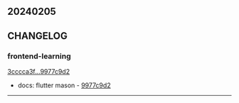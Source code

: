 ## 20240205

## CHANGELOG

### frontend-learning

[3cccca3f...9977c9d2](https://github.com/zhbhun/frontend-learning/compare/3cccca3f...9977c9d2)

* docs: flutter mason - [9977c9d2](https://github.com/zhbhun/frontend-learning/commit/9977c9d2175e9356d7f572f18b93224187f41ce3)

---

